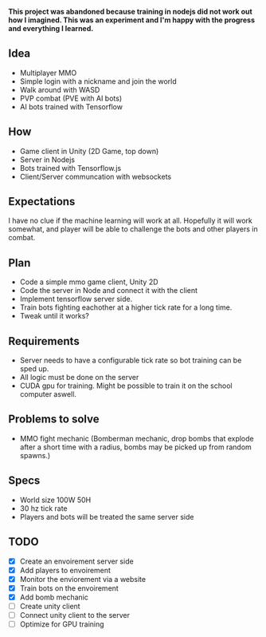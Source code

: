 **This project was abandoned because training in nodejs did
not work out how I imagined. This was an experiment and I'm happy with the progress and everything I learned.**

## Idea

* Multiplayer MMO
* Simple login with a nickname and join the world
* Walk around with WASD
* PVP combat (PVE with AI bots)
* AI bots trained with Tensorflow

## How

* Game client in Unity (2D Game, top down)
* Server in Nodejs
* Bots trained with Tensorflow.js
* Client/Server communcation with websockets

## Expectations

I have no clue if the machine learning will work at all.
Hopefully it will work somewhat, and player will be able to challenge
the bots and other players in combat.

## Plan

* Code a simple mmo game client, Unity 2D
* Code the server in Node and connect it with the client
* Implement tensorflow server side.
* Train bots fighting eachother at a higher tick rate for a long time.
* Tweak until it works?

## Requirements

* Server needs to have a configurable tick rate so bot training can be sped up.
* All logic must be done on the server
* CUDA gpu for training. Might be possible to train it on the school computer aswell.

## Problems to solve
* MMO fight mechanic (Bomberman mechanic, drop bombs that explode after a short time with a radius,
  bombs may be picked up from random spawns.)


## Specs
* World size 100W 50H
* 30 hz tick rate
* Players and bots will be treated the same server side


## TODO

- [X] Create an envoirement server side
- [X] Add players to envoirement
- [X] Monitor the enviorement via a website
- [X] Train bots on the envoirement
- [X] Add bomb mechanic
- [ ] Create unity client
- [ ] Connect unity client to the server
- [ ] Optimize for GPU training
